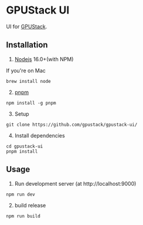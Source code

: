 # GPUStack UI

UI for [GPUStack](https://github.com/gpustack/gpustack).

## Installation

1. [Nodejs](https://nodejs.org/en) 16.0+(with NPM)

If you're on Mac

```
brew install node
```

2. [pnpm](https://pnpm.io/installation#using-npm)

```
npm install -g pnpm
```

3. Setup

```
git clone https://github.com/gpustack/gpustack-ui/
```

4. Install dependencies

```
cd gpustack-ui
pnpm install
```

## Usage

1. Run development server (at http://localhost:9000)

```
npm run dev
```

2. build release

```
npm run build
```
